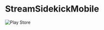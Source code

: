 # StreamSidekickMobile

![Play Store](https://play.google.com/store/apps/details?id=com.ionicframework.realapp619406)
